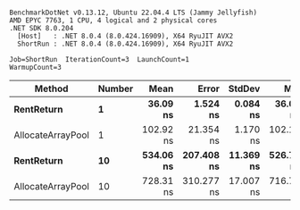 ```

BenchmarkDotNet v0.13.12, Ubuntu 22.04.4 LTS (Jammy Jellyfish)
AMD EPYC 7763, 1 CPU, 4 logical and 2 physical cores
.NET SDK 8.0.204
  [Host]   : .NET 8.0.4 (8.0.424.16909), X64 RyuJIT AVX2
  ShortRun : .NET 8.0.4 (8.0.424.16909), X64 RyuJIT AVX2

Job=ShortRun  IterationCount=3  LaunchCount=1  
WarmupCount=3  

```
| Method            | Number | Mean      | Error      | StdDev    | Min       | Max       | Allocated |
|------------------ |------- |----------:|-----------:|----------:|----------:|----------:|----------:|
| **RentReturn**        | **1**      |  **36.09 ns** |   **1.524 ns** |  **0.084 ns** |  **36.03 ns** |  **36.18 ns** |         **-** |
| AllocateArrayPool | 1      | 102.92 ns |  21.354 ns |  1.170 ns | 102.17 ns | 104.27 ns |         - |
| **RentReturn**        | **10**     | **534.06 ns** | **207.408 ns** | **11.369 ns** | **526.78 ns** | **547.16 ns** |         **-** |
| AllocateArrayPool | 10     | 728.31 ns | 310.277 ns | 17.007 ns | 716.78 ns | 747.84 ns |         - |
